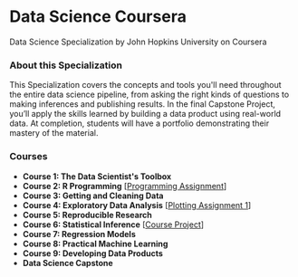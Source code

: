 # Data Science Coursera
Data Science Specialization by John Hopkins University on Coursera

### About this Specialization
This Specialization covers the concepts and tools you'll need throughout the entire data science pipeline, from asking the right kinds of questions to making inferences and publishing results. In the final Capstone Project, you’ll apply the skills learned by building a data product using real-world data. At completion, students will have a portfolio demonstrating their mastery of the material.

### Courses
* <b>Course 1: The Data Scientist's Toolbox</b>
* <b>Course 2: R Programming</b> [<a href="https://github.com/xujiachang1024/R_Programming">Programming Assignment</a>]
* <b>Course 3: Getting and Cleaning Data</b>
* <b>Course 4: Exploratory Data Analysis</b> [<a href="https://github.com/xujiachang1024/Exploratory_Plotting1">Plotting Assignment 1</a>]
* <b>Course 5: Reproducible Research</b>
* <b>Course 6: Statistical Inference</b> [<a href="https://github.com/xujiachang1024/Inference_Project">Course Project</a>]
* <b>Course 7: Regression Models</b>
* <b>Course 8: Practical Machine Learning</b>
* <b>Course 9: Developing Data Products</b>
* <b>Data Science Capstone</b>
